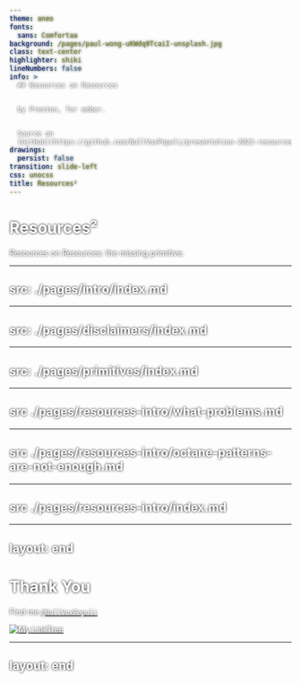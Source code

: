 ```yaml
---
theme: aneo
fonts:
  sans: Comfortaa
background: /pages/paul-wong-uKWdq9TcaiI-unsplash.jpg
class: text-center
highlighter: shiki
lineNumbers: false
info: >
  ## Resources on Resources  


  by Preston, for ember.


  Source on
  [GitHub](https://github.com/NullVoxPopuli/presentation-2023-resources)
drawings:
  persist: false
transition: slide-left
css: unocss
title: Resources²
---
```


<!--
  What was in the CFP?

Details

This talk will briefly cover 
- the reactivity primitives, 
- what problems resources solve, 
- how Octane patterns aren't enough, 
- and how Resources can effectively be used for solving different kinds of problems, 
  and especially beyond the async function use case. 

- Additionally, since resources are a non-core library, 
  it'll be important to mention how easily code-moddable the existing resources are to other implementations, such as from Starbeam.


Pitch

Ember Octane is missing primitives, and resources are one such primitive that make dealing working with custom reactive values much easier.

Tools used for making this presentation
- https://sli.dev/
- https://www.the-qrcode-generator.com/

-->

<style>
    * {
         text-shadow: 0px 0px 4px rgb(0, 0, 0);
         color: white;
    }
</style>


# Resources²

Resources on Resources: the missing primitive.

<div class="abs-br m-6 flex gap-2">
  <a href="https://github.com/NullVoxPopuli/presentation-2023-resources" target="_blank" alt="GitHub"
    class="text-xl slidev-icon-btn opacity-50 !border-none !hover:text-white">
    <carbon-logo-github />
  </a>
</div>

<!--

Hello! We're going to have a look at Resources, which I believe are one of the core reactive primitives we've been missing. But first a quick introduction of myself 

-->


---
src: ./pages/intro/index.md
---

---
src: ./pages/disclaimers/index.md 
---

---
src: ./pages/primitives/index.md 
---

---
src ./pages/resources-intro/what-problems.md
---
---
src ./pages/resources-intro/octane-patterns-are-not-enough.md
---
---
src ./pages/resources-intro/index.md
---



---
layout: end
---
# Thank You 

Find me [`@NullVoxPopuli`](https://linktr.ee/nullvoxpopuli)

[![My LinkTree](/pages/qrcode.png)](https://linktr.ee/nullvoxpopuli)

<!-- 

...and that's it!  
Thanks for listening, 
and as always, you can ask me anything @NullVoxPopuli

-->




---
layout: end
---